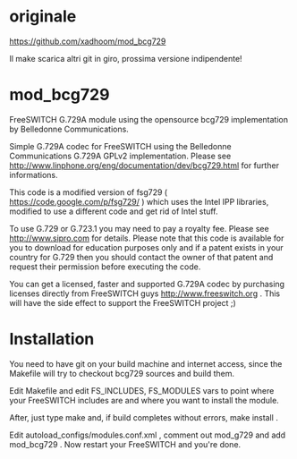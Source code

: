originale
==========
https://github.com/xadhoom/mod_bcg729

Il make scarica altri git in giro, prossima versione indipendente!


mod_bcg729
==========

FreeSWITCH G.729A module using the opensource bcg729 implementation by Belledonne Communications.

Simple G.729A codec for FreeSWITCH using the Belledonne Communications G.729A GPLv2 implementation.
Please see http://www.linphone.org/eng/documentation/dev/bcg729.html for further informations.

This code is a modified version of fsg729 ( https://code.google.com/p/fsg729/ ) which
uses the Intel IPP libraries, modified to use a different code and get rid of Intel stuff.

To use G.729 or G.723.1 you may need to pay a royalty fee.
Please see http://www.sipro.com for details.
Please note that this code is available for you to download for education purposes 
only and if a patent exists in your country for G.729 then you should contact 
the owner of that patent and request their permission before executing the code.

You can get a licensed, faster and supported G.729A codec by purchasing licenses
directly from FreeSWITCH guys http://www.freeswitch.org .
This will have the side effect to support the FreeSWITCH project ;)

Installation
============
You need to have git on your build machine and internet access, since
the Makefile will try to checkout bcg729 sources and build them.

Edit Makefile and edit FS_INCLUDES, FS_MODULES vars to point where
your FreeSWITCH includes are and where you want to install the module.

After, just type make and, if build completes without errors, make install .

Edit autoload_configs/modules.conf.xml , comment out mod_g729 and add mod_bcg729 .
Now restart your FreeSWITCH and you're done.
